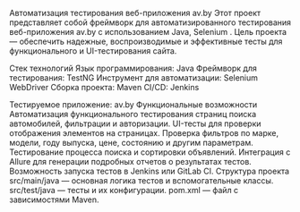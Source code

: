 Автоматизация тестирования веб-приложения av.by
Этот проект представляет собой фреймворк для автоматизированного тестирования веб-приложения av.by с использованием Java, Selenium . Цель проекта — обеспечить надежные, воспроизводимые и эффективные тесты для функционального и UI-тестирования сайта.

Стек технологий
Язык программирования: Java
Фреймворк для тестирования: TestNG
Инструмент для автоматизации: Selenium WebDriver
Сборка проекта: Maven
CI/CD: Jenkins 

Тестируемое приложение: av.by
Функциональные возможности
Автоматизация функционального тестирования страниц поиска автомобилей, фильтрации и авторизации.
UI-тесты для проверки отображения элементов на страницах.
Проверка фильтров по марке, модели, году выпуска, цене, состоянию и другим параметрам.
Тестирование процесса поиска и сортировки объявлений.
Интеграция с Allure для генерации подробных отчетов о результатах тестов.
Возможность запуска тестов в Jenkins или GitLab CI.
Структура проекта
src/main/java — основная логика тестов и вспомогательные классы.
src/test/java — тесты и их конфигурации.
pom.xml — файл с зависимостями Maven.
